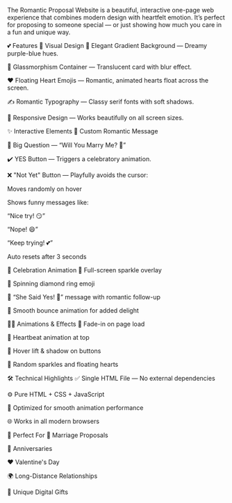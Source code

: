 The Romantic Proposal Website is a beautiful, interactive one-page web experience that combines modern design with heartfelt emotion. It’s perfect for proposing to someone special — or just showing how much you care in a fun and unique way.

💕 Features
🎨 Visual Design
🌈 Elegant Gradient Background — Dreamy purple-blue hues.

💎 Glassmorphism Container — Translucent card with blur effect.

❤️ Floating Heart Emojis — Romantic, animated hearts float across the screen.

✍️ Romantic Typography — Classy serif fonts with soft shadows.

📱 Responsive Design — Works beautifully on all screen sizes.

✨ Interactive Elements
💬 Custom Romantic Message

💍 Big Question — “Will You Marry Me? 💍”

✔️ YES Button — Triggers a celebratory animation.

❌ "Not Yet" Button — Playfully avoids the cursor:

Moves randomly on hover

Shows funny messages like:

“Nice try! 😏”

“Nope! 😄”

“Keep trying! 💕”

Auto resets after 3 seconds

🎉 Celebration Animation
🎇 Full-screen sparkle overlay

💍 Spinning diamond ring emoji

🎊 “She Said Yes! 🎉” message with romantic follow-up

🕺 Smooth bounce animation for added delight

🧚‍♂️ Animations & Effects
🌠 Fade-in on page load

💓 Heartbeat animation at top

🎈 Hover lift & shadow on buttons

🌟 Random sparkles and floating hearts

🛠 Technical Highlights
✅ Single HTML File — No external dependencies

⚙️ Pure HTML + CSS + JavaScript

💨 Optimized for smooth animation performance

🌐 Works in all modern browsers

🎯 Perfect For
💍 Marriage Proposals

🎉 Anniversaries

❤️ Valentine's Day

🌍 Long-Distance Relationships

🎁 Unique Digital Gifts

